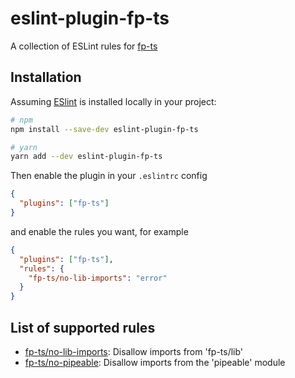 # eslint-plugin-fp-ts

A collection of ESLint rules for [fp-ts](https://github.com/gcanti/fp-ts)

## Installation

Assuming [ESlint](https://github.com/eslint/eslint) is installed locally in your
project:

```sh
# npm
npm install --save-dev eslint-plugin-fp-ts

# yarn
yarn add --dev eslint-plugin-fp-ts
```

Then enable the plugin in your `.eslintrc` config

```json
{
  "plugins": ["fp-ts"]
}
```

and enable the rules you want, for example

```json
{
  "plugins": ["fp-ts"],
  "rules": {
    "fp-ts/no-lib-imports": "error"
  }
}
```

## List of supported rules

- [fp-ts/no-lib-imports](docs/rules/no-lib-imports.md): Disallow imports from
  'fp-ts/lib'
- [fp-ts/no-pipeable](docs/rules/no-pipeable.md): Disallow imports from the
  'pipeable' module
